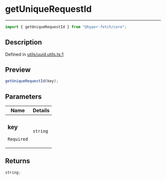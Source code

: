 # getUniqueRequestId

<div class="api-docs__separator">

---

</div><div class="api-docs__import">

```ts
import { getUniqueRequestId } from "@hyper-fetch/core";
```

</div><div class="api-docs__section">

## Description

</div><div class="api-docs__description"><span class="api-docs__do-not-parse">

</span></div><p class="api-docs__definition">

Defined in
[utils/uuid.utils.ts:1](https://github.com/BetterTyped/hyper-fetch/blob/3fe127e9/packages/core/src/utils/uuid.utils.ts#L1)

</p><div class="api-docs__section">

## Preview

</div><div class="api-docs__preview fn">

```ts
getUniqueRequestId(key);
```

</div><div class="api-docs__section">

## Parameters

</div>
<div class="api-docs__parameters">
<table>
<thead><tr><th>Name</th><th>Details</th></tr></thead>
<tbody><tr param-data="key"><td class="api-docs__param-name required">

### key

`Required`

</td><td class="api-docs__param-type">

`string`

</td></tr></tbody></table></div><div class="api-docs__section">

## Returns

</div><div class="api-docs__returns">

```ts
string;
```

</div>
